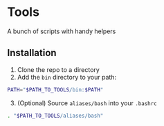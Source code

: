 # Tools

A bunch of scripts with handy helpers

## Installation

1. Clone the repo to a directory
2. Add the `bin` directory to your path:

```bash
PATH="$PATH_TO_TOOLS/bin:$PATH"
```

3. (Optional) Source `aliases/bash` into your `.bashrc`

```bash
. "$PATH_TO_TOOLS/aliases/bash"
```

